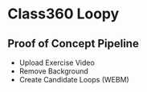 # Class360 Loopy

## Proof of Concept Pipeline

- Upload Exercise Video
- Remove Background
- Create Candidate Loops (WEBM)
